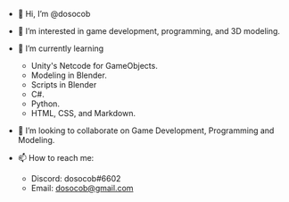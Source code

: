- 👋 Hi, I’m @dosocob

- 👀 I’m interested in game development, programming, and 3D modeling.

- 🌱 I’m currently learning 
  - Unity's Netcode for GameObjects.
  - Modeling in Blender.
  - Scripts in Blender
  - C#.
  - Python.
  - HTML, CSS, and Markdown.
- 💞️ I’m looking to collaborate on Game Development, Programming and Modeling.
- 📫 How to reach me: 
  - Discord: dosocob#6602
  - Email: dosocob@gmail.com
